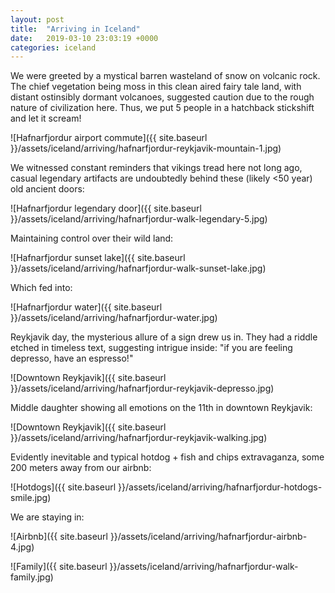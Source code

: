 ```yaml
---
layout: post
title:  "Arriving in Iceland"
date:   2019-03-10 23:03:19 +0000
categories: iceland
---
```


We were greeted by a mystical barren wasteland of snow on volcanic rock. The chief vegetation
being moss in this clean aired fairy tale land, with distant ostinsibly dormant volcanoes, suggested
caution due to the rough nature of civilization here. Thus, we put 5 people in a hatchback stickshift
and let it scream!

![Hafnarfjordur airport commute]({{ site.baseurl }}/assets/iceland/arriving/hafnarfjordur-reykjavik-mountain-1.jpg)

We witnessed constant reminders that vikings tread here not long ago, casual legendary artifacts
are undoubtedly behind these (likely <50 year) old ancient doors:

![Hafnarfjordur legendary door]({{ site.baseurl }}/assets/iceland/arriving/hafnarfjordur-walk-legendary-5.jpg)

Maintaining control over their wild land:

![Hafnarfjordur sunset lake]({{ site.baseurl }}/assets/iceland/arriving/hafnarfjordur-walk-sunset-lake.jpg)

Which fed into:

![Hafnarfjordur water]({{ site.baseurl }}/assets/iceland/arriving/hafnarfjordur-water.jpg)

Reykjavik day, the mysterious allure of a sign drew us in. They had a riddle etched in timeless
text, suggesting intrigue inside: "if you are feeling depresso, have an espresso!"

![Downtown Reykjavik]({{ site.baseurl }}/assets/iceland/arriving/hafnarfjordur-reykjavik-depresso.jpg) 

Middle daughter showing all emotions on the 11th in downtown Reykjavik:

![Downtown Reykjavik]({{ site.baseurl }}/assets/iceland/arriving/hafnarfjordur-reykjavik-walking.jpg)

Evidently inevitable and typical hotdog + fish and chips extravaganza,
some 200 meters away from our airbnb:

![Hotdogs]({{ site.baseurl }}/assets/iceland/arriving/hafnarfjordur-hotdogs-smile.jpg)

We are staying in:

![Airbnb]({{ site.baseurl }}/assets/iceland/arriving/hafnarfjordur-airbnb-4.jpg)

![Family]({{ site.baseurl }}/assets/iceland/arriving/hafnarfjordur-walk-family.jpg)

